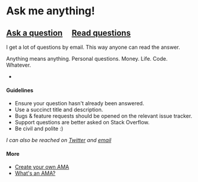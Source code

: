 # Ask me anything!

## [Ask a question](https://github.com/amitmerchant1990/ama/issues/new) &nbsp;&nbsp;&nbsp; [Read questions](https://github.com/amitmerchant1990/ama/issues?q=is%3Aissue+is%3Aclosed)

I get a lot of questions by email. This way anyone can read the answer.

Anything means anything. Personal questions. Money. Life. Code. Whatever.

-

#### Guidelines

- Ensure your question hasn't already been answered.
- Use a succinct title and description.
- Bugs & feature requests should be opened on the relevant issue tracker.
- Support questions are better asked on Stack Overflow.
- Be civil and polite :)


*I can also be reached on [Twitter](https://twitter.com/amit_merhchant) and [email](mailto:amit.d.merchant@gmail.com)*

#### More

- [Create your own AMA](https://github.com/sindresorhus/ama/fork)
- [What's an AMA?](https://en.wikipedia.org/wiki/Reddit#IAmA_and_AMA)
